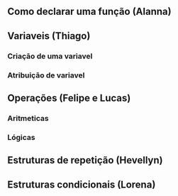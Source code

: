 ## Como declarar uma função (Alanna)

## Variaveis (Thiago)

### Criação de uma variavel

### Atribuição de variavel

## Operações (Felipe e Lucas)

### Aritmeticas

### Lógicas

## Estruturas de repetição (Hevellyn)

## Estruturas condicionais (Lorena)

